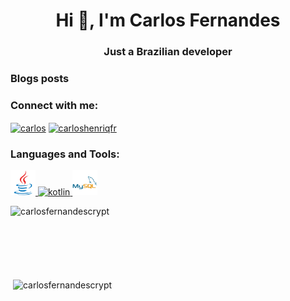 <h1 align="center">Hi 👋, I'm Carlos Fernandes</h1>
<h3 align="center">Just a Brazilian developer</h3>

<!-- <p align="left"> <a href="twitter.com" target="blank"><img src="logo" alt="carlosfernandescrypt" /></a> </p> -->

### Blogs posts
<!-- BLOG-POST-LIST:START -->
<!-- BLOG-POST-LIST:END -->

<h3 align="left">Connect with me:</h3>
<p align="left">
<a href="" target="blank"><img align="center" src = "https://logodownload.org/wp-content/uploads/2014/09/twitter-logo-7.png" alt="carlos" height="30" width="30" /></a>
<a href="https://instagram.com/carloshenriqfr" target="blank"><img align="center" src="https://cdn.worldvectorlogo.com/logos/instagram-2016-5.svg" alt="carloshenriqfr" height="30" width="30" /></a>

<h3 align="left">Languages and Tools:</h3>
<p align="left"> <a href="https://www.java.com" target="_blank"> <img src="https://raw.githubusercontent.com/devicons/devicon/master/icons/java/java-original.svg" alt="java" width="40" height="40"/> </a> <a href="https://kotlinlang.org" target="_blank"> <img src="https://www.vectorlogo.zone/logos/kotlinlang/kotlinlang-icon.svg" alt="kotlin" width="40" height="40"/> </a> <a href="https://www.mysql.com/" target="_blank"> <img src="https://raw.githubusercontent.com/devicons/devicon/master/icons/mysql/mysql-original-wordmark.svg" alt="mysql" width="40" height="40"/> </a> </p>

<p><img align="left" src="https://github-readme-stats.vercel.app/api/top-langs?username=carlosfernandescrypt&show_icons=true&locale=en&layout=compact&theme=merko" alt="carlosfernandescrypt" /></p>
<br></br>
<br></br>
<br></br>
<p>&nbsp;<img align="center" src="https://github-readme-stats.vercel.app/api?username=carlosfernandescrypt&show_icons=true&locale=en&theme=merko" alt="carlosfernandescrypt" /></p>
